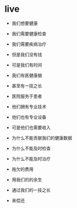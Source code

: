 # live
* 我们想要健康
* 我们需要健康检查
* 我们需要疾病治疗
* 但是我们没有钱
* 可是我们有时间
* 我们有医健康据
* 甚至有一技之长

* 医院服务于患者
* 他们拥有专业技术
* 他们也有专业设备
* 可是他们也需要收入

* 为什么不能贡献我们的健康数据
* 为什么不能及时检查
* 为什么不能及时治疗
* 拖欠的费用
* 用我们的的余生
* 通过我们的一技之长
* 来偿还

